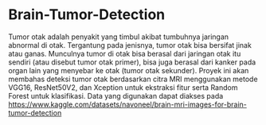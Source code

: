 # Brain-Tumor-Detection

Tumor otak adalah penyakit yang timbul akibat tumbuhnya jaringan abnormal di otak. Tergantung pada jenisnya, tumor otak bisa bersifat jinak atau ganas. Munculnya tumor di otak bisa berasal dari jaringan otak itu sendiri (atau disebut tumor otak primer), bisa juga berasal dari kanker pada organ lain yang menyebar ke otak (tumor otak sekunder). Proyek ini akan membahas deteksi tumor otak berdasarkan citra MRI menggunakan metode VGG16, ResNet50V2, dan Xception untuk ekstraksi fitur serta Random Forest untuk klasifikasi. Data yang digunakan dapat diakses pada https://www.kaggle.com/datasets/navoneel/brain-mri-images-for-brain-tumor-detection
